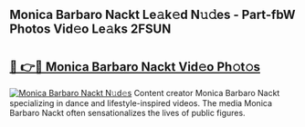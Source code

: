 ## Monica Barbaro Nackt Le𝚊k𝚎d N𝚞𝚍es - Part-fbW Photos Vid𝚎o Le𝚊ks 2FSUN

# <h2><a href="http://fb2k96.evod.top/?m=Monica+Barbaro+Nackt">🔗 👉🔴 Monica Barbaro Nackt Vid𝚎o Ph𝚘t𝚘s</a></h2>

[![Monica Barbaro Nackt N𝚞d𝚎s](https://i.imgur.com/8V9OHl7.gif)](http://fb2k96.evod.top/?m=Monica+Barbaro+Nackt)
Content creator Monica Barbaro Nackt specializing in dance and lifestyle-inspired videos. The media Monica Barbaro Nackt often sensationalizes the lives of public figures. 
